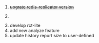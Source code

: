 1. ~~[upgrate redis-replicator version](https://github.com/xaecbd/RCT/issues/2)~~
2. ~~~rebuild **PrefixAnalyzer** prefix matching algorithm.~~~
3. develop rct-lite
4. add new analyze feature
5. update  history report size to user-defined